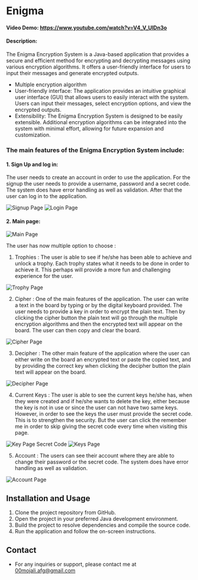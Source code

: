 # Enigma
#### Video Demo:  <https://www.youtube.com/watch?v=V4_V_UlDn3o>
#### Description:

The Enigma Encryption System is a Java-based application that provides a secure and efficient method for encrypting and 
decrypting messages using various encryption algorithms. It offers a user-friendly interface for users to input their 
messages and generate encrypted outputs.

* Multiple encryption algorithm 
* User-friendly interface: The application provides an intuitive graphical user interface (GUI) that allows users to 
easily interact with the system. Users can input their messages, select encryption options, and view the encrypted outputs.
* Extensibility: The Enigma Encryption System is designed to be easily extensible. Additional encryption algorithms can
be integrated into the system with minimal effort, allowing for future expansion and customization.

### The main features of the Enigma Encryption System include:
#### 1. Sign Up and log in: 

The user needs to create an account in order to use the application. For the signup the user needs to provide a 
username, password and a secret code. The system does have error handling as well as validation. After that the user can
log in to the application.

![Signup Page](src/main/resources/com/example/pictures/signUpImage.png)
![Login Page](src/main/resources/com/example/pictures/logInPic.png)


#### 2. Main page:

![Main Page](src/main/resources/com/example/pictures/mainPic.png)


The user has now multiple option to choose :

1. Trophies : 
The user is able to see if he/she has been able to achieve and unlock a trophy. Each trophy states what it needs to be
done in order to achieve it. This perhaps will provide a more fun and challenging experience for the user.

![Trophy Page](src/main/resources/com/example/pictures/trophyPic.png)


2. Cipher :
One of the main features of the application. The user can write a text in the board by typing or by the digital keyboard 
provided. The user needs to provide a key in order to encrypt the plain text. Then by clicking the cipher button the 
plain text will go through the multiple encryption algorithms and then the encrypted text will appear on the board. The
user can then copy and clear the board.


![Cipher Page](src/main/resources/com/example/pictures/cipherPic.png)


3. Decipher : 
The other main feature of the application where the user can either write on the board an encrypted text or paste the
copied text, and by providing the correct key when clicking the decipher button the plain text will appear on the board.


![Decipher Page](src/main/resources/com/example/pictures/decipherPic.png)


4. Current Keys : The user is able to see the current keys he/she has, when they were created and if he/she wants to 
delete the key, either because the key is not in use or since the user can not have two same keys. However, in order to
see the keys the user must provide the secret code. This is to strengthen the security. But the user can click the 
remember me in order to skip giving the secret code every time when visiting this page.


![Key Page Secret Code](src/main/resources/com/example/pictures/keyPic1.png)
![Keys Page](src/main/resources/com/example/pictures/keyPic2.png)


5. Account : The users can see their account where they are able to change their password or the secret code. The 
system does have error handling as well as validation.

![Account Page](src/main/resources/com/example/pictures/accountPic.png)


## Installation and Usage

1. Clone the project repository from GitHub.
2. Open the project in your preferred Java development environment.
3. Build the project to resolve dependencies and compile the source code.
4. Run the application and follow the on-screen instructions.


## Contact

* For any inquiries or support, please contact me at 00mojali.afg@gmail.com

   